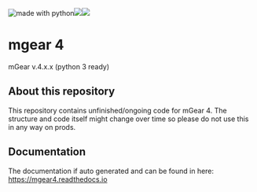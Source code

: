 <img src="https://img.shields.io/badge/made%20with-python-blue.svg?style=flat-square" alt="made with python"><img src="https://img.shields.io/github/license/mgear-dev/mgear4?style=flat-square"><img src="https://img.shields.io/github/workflow/mgear-dev/mgear4/code_quality?style=flat-square">
# mgear 4
mGear v.4.x.x (python 3 ready)

## About this repository
This repository contains unfinished/ongoing code for mGear 4. The structure and code itself might change over time so please do not use this in any way on prods.

## Documentation
The documentation if auto generated and can be found in here:
https://mgear4.readthedocs.io
